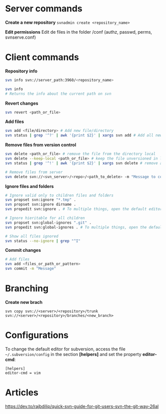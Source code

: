 # Server commands
**Create a new repository**
```svnadmin create <repository_name>```

**Edit permissions**
 Edit de files in the folder <directory>/conf (authz, passwd, perms, svnserve.conf)

# Client commands

**Repository info**

```sh
svn info svn://server_path:3960/<repository_name>
```

```sh
svn info
# Returns the info about the current path on svn
```

**Revert changes**

```sh
svn revert <path_or_file>
```

**Add files**
```sh
svn add <file/directory> # Add new file/directory
svn status | grep '^?' | awk '{print $2}' | xargs svn add # Add all new files
```

**Remove files from version control**

```sh
svn delete <path_or_file> # remove the file from the directory local
svn delete --keep-local <path_or_file> # keep the file unversioned in local directory
svn status | grep '^!' | awk '{print $2}' | xargs svn delete # remove all files missing (deleted/renamed)

# Remove files from server
svn delete svn://<svn_server>/<repo>/<path_to_delete> -m "Message to commit"
``` 
**Ignore files and folders**

```sh
# Ignore valid only to children files and folders
svn propset svn:ignore "*.tmp" .
svn propset svn:ignore dirname .
svn propedit svn:ignore . # To multiple things, open the default editor

# Ignore hieritable for all children
svn propset svn:global-ignores ".git" .
svn propedit svn:global-ignores . # To multiple things, open the default editor

# Show all files ignored
svn status --no-ignore | grep "^I"
```

**Commit changes**
```sh
# Add files
svn add <files_or_path_or_pattern>
svn commit -m "Message"
```

# Branching
**Create new brach**
```
svn copy svn://<server>/<repository>/trunk svn://<server>/<repository>/branches/<new_branch>
```

# Configurations
To change the default editor for subversion, access the file ```~/.subversion/config``` in the section **[helpers]** and set the property **editor-cmd**:
```
[helpers]
editor-cmd = vim
```
# Articles
https://dev.to/rajbdilip/quick-svn-guide-for-git-users-svn-the-git-way-26al

